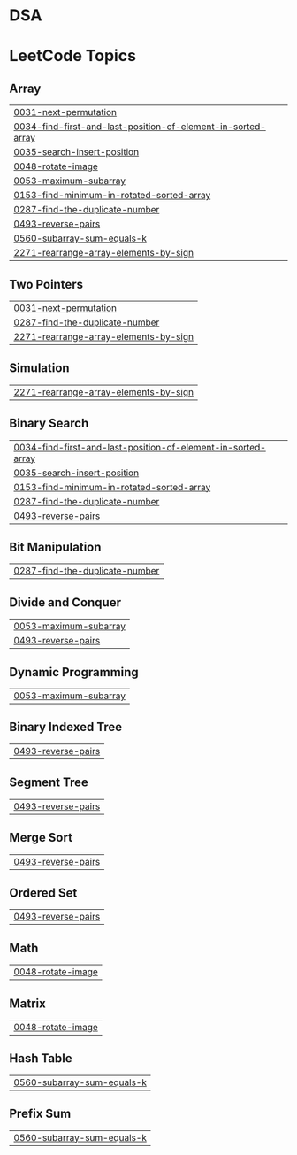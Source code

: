 # DSA
<!---LeetCode Topics Start-->
# LeetCode Topics
## Array
|  |
| ------- |
| [0031-next-permutation](https://github.com/umaMaheshwarV/DSA/tree/master/0031-next-permutation) |
| [0034-find-first-and-last-position-of-element-in-sorted-array](https://github.com/umaMaheshwarV/DSA/tree/master/0034-find-first-and-last-position-of-element-in-sorted-array) |
| [0035-search-insert-position](https://github.com/umaMaheshwarV/DSA/tree/master/0035-search-insert-position) |
| [0048-rotate-image](https://github.com/umaMaheshwarV/DSA/tree/master/0048-rotate-image) |
| [0053-maximum-subarray](https://github.com/umaMaheshwarV/DSA/tree/master/0053-maximum-subarray) |
| [0153-find-minimum-in-rotated-sorted-array](https://github.com/umaMaheshwarV/DSA/tree/master/0153-find-minimum-in-rotated-sorted-array) |
| [0287-find-the-duplicate-number](https://github.com/umaMaheshwarV/DSA/tree/master/0287-find-the-duplicate-number) |
| [0493-reverse-pairs](https://github.com/umaMaheshwarV/DSA/tree/master/0493-reverse-pairs) |
| [0560-subarray-sum-equals-k](https://github.com/umaMaheshwarV/DSA/tree/master/0560-subarray-sum-equals-k) |
| [2271-rearrange-array-elements-by-sign](https://github.com/umaMaheshwarV/DSA/tree/master/2271-rearrange-array-elements-by-sign) |
## Two Pointers
|  |
| ------- |
| [0031-next-permutation](https://github.com/umaMaheshwarV/DSA/tree/master/0031-next-permutation) |
| [0287-find-the-duplicate-number](https://github.com/umaMaheshwarV/DSA/tree/master/0287-find-the-duplicate-number) |
| [2271-rearrange-array-elements-by-sign](https://github.com/umaMaheshwarV/DSA/tree/master/2271-rearrange-array-elements-by-sign) |
## Simulation
|  |
| ------- |
| [2271-rearrange-array-elements-by-sign](https://github.com/umaMaheshwarV/DSA/tree/master/2271-rearrange-array-elements-by-sign) |
## Binary Search
|  |
| ------- |
| [0034-find-first-and-last-position-of-element-in-sorted-array](https://github.com/umaMaheshwarV/DSA/tree/master/0034-find-first-and-last-position-of-element-in-sorted-array) |
| [0035-search-insert-position](https://github.com/umaMaheshwarV/DSA/tree/master/0035-search-insert-position) |
| [0153-find-minimum-in-rotated-sorted-array](https://github.com/umaMaheshwarV/DSA/tree/master/0153-find-minimum-in-rotated-sorted-array) |
| [0287-find-the-duplicate-number](https://github.com/umaMaheshwarV/DSA/tree/master/0287-find-the-duplicate-number) |
| [0493-reverse-pairs](https://github.com/umaMaheshwarV/DSA/tree/master/0493-reverse-pairs) |
## Bit Manipulation
|  |
| ------- |
| [0287-find-the-duplicate-number](https://github.com/umaMaheshwarV/DSA/tree/master/0287-find-the-duplicate-number) |
## Divide and Conquer
|  |
| ------- |
| [0053-maximum-subarray](https://github.com/umaMaheshwarV/DSA/tree/master/0053-maximum-subarray) |
| [0493-reverse-pairs](https://github.com/umaMaheshwarV/DSA/tree/master/0493-reverse-pairs) |
## Dynamic Programming
|  |
| ------- |
| [0053-maximum-subarray](https://github.com/umaMaheshwarV/DSA/tree/master/0053-maximum-subarray) |
## Binary Indexed Tree
|  |
| ------- |
| [0493-reverse-pairs](https://github.com/umaMaheshwarV/DSA/tree/master/0493-reverse-pairs) |
## Segment Tree
|  |
| ------- |
| [0493-reverse-pairs](https://github.com/umaMaheshwarV/DSA/tree/master/0493-reverse-pairs) |
## Merge Sort
|  |
| ------- |
| [0493-reverse-pairs](https://github.com/umaMaheshwarV/DSA/tree/master/0493-reverse-pairs) |
## Ordered Set
|  |
| ------- |
| [0493-reverse-pairs](https://github.com/umaMaheshwarV/DSA/tree/master/0493-reverse-pairs) |
## Math
|  |
| ------- |
| [0048-rotate-image](https://github.com/umaMaheshwarV/DSA/tree/master/0048-rotate-image) |
## Matrix
|  |
| ------- |
| [0048-rotate-image](https://github.com/umaMaheshwarV/DSA/tree/master/0048-rotate-image) |
## Hash Table
|  |
| ------- |
| [0560-subarray-sum-equals-k](https://github.com/umaMaheshwarV/DSA/tree/master/0560-subarray-sum-equals-k) |
## Prefix Sum
|  |
| ------- |
| [0560-subarray-sum-equals-k](https://github.com/umaMaheshwarV/DSA/tree/master/0560-subarray-sum-equals-k) |
<!---LeetCode Topics End-->